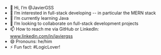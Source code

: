 - 👋 Hi, I’m @JavierGSS
- 👀 I’m interested in full-stack developing -- in particular the MERN stack
- 🌱 I’m currently learning Java
- 💞️ I’m looking to collaborate on full-stack development projects
- 📫 How to reach me via GitHub or LinkedIn: www.linkedin.com/in/javiergss
- 😄 Pronouns: he/him
- ⚡ Fun fact: #LogicLover!

<!---
JavierGSS/JavierGSS is a ✨ special ✨ repository because its `README.md` (this file) appears on your GitHub profile.
You can click the Preview link to take a look at your changes.
--->

